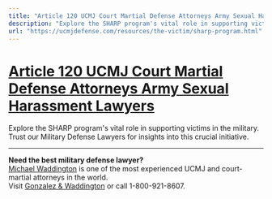 ```yaml
---
title: "Article 120 UCMJ Court Martial Defense Attorneys Army Sexual Harassment Lawyers"
description: "Explore the SHARP program's vital role in supporting victims in the military. Trust our Military Defense Lawyers for insights into this crucial initiative."
url: "https://ucmjdefense.com/resources/the-victim/sharp-program.html"
---
```


# [Article 120 UCMJ Court Martial Defense Attorneys Army Sexual Harassment Lawyers](https://ucmjdefense.com/resources/the-victim/sharp-program.html)

Explore the SHARP program's vital role in supporting victims in the military. Trust our Military Defense Lawyers for insights into this crucial initiative.

---

**Need the best military defense lawyer?**  
[Michael Waddington](https://ucmjdefense.com/attorneys/michael-stewart-waddington-partner.html) is one of the most experienced UCMJ and court-martial attorneys in the world.  
Visit [Gonzalez & Waddington](https://ucmjdefense.com) or call 1-800-921-8607.
